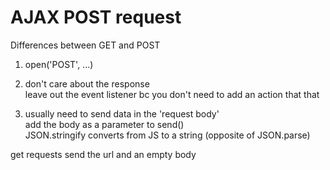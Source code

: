 # AJAX POST request

Differences between GET and POST

1.	open('POST', ...)

2.	don't care about the response  
	leave out the event listener bc you don't need to add an action that that
	
3.	usually need to send data in the 'request body'  
	add the body as a parameter to send()  
	JSON.stringify converts from JS to a string (opposite of JSON.parse)

get requests send the url and an empty body

